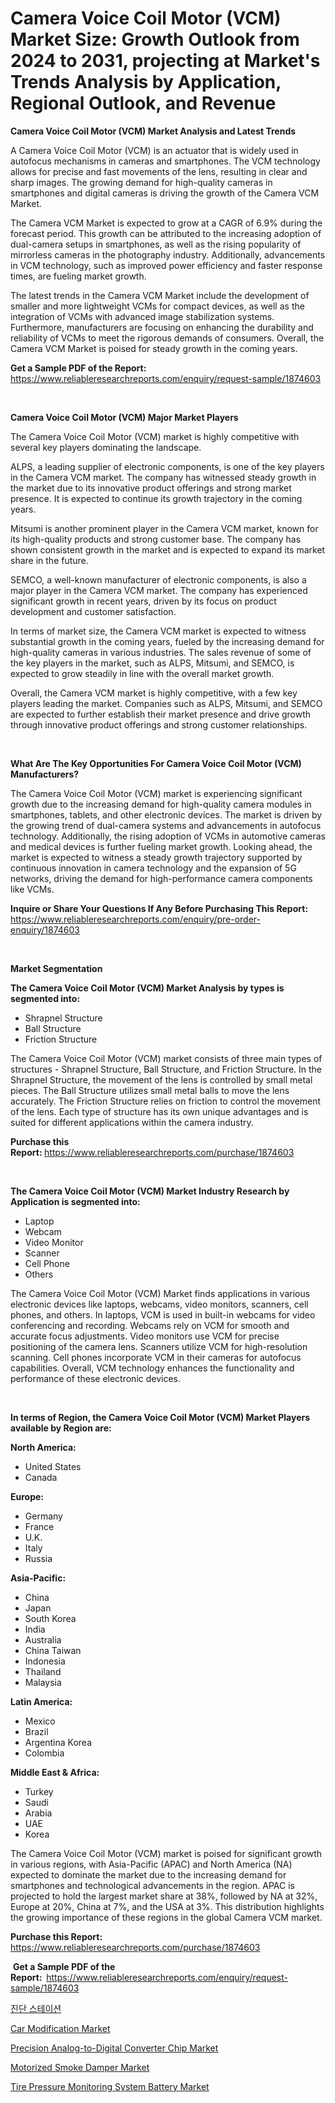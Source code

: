 <p><h1>Camera Voice Coil Motor (VCM) Market Size: Growth Outlook from 2024 to 2031, projecting at Market's Trends Analysis by Application, Regional Outlook, and Revenue</h1></p><p><strong>Camera Voice Coil Motor (VCM) Market Analysis and Latest Trends</strong></p>
<p><p>A Camera Voice Coil Motor (VCM) is an actuator that is widely used in autofocus mechanisms in cameras and smartphones. The VCM technology allows for precise and fast movements of the lens, resulting in clear and sharp images. The growing demand for high-quality cameras in smartphones and digital cameras is driving the growth of the Camera VCM Market.</p><p>The Camera VCM Market is expected to grow at a CAGR of 6.9% during the forecast period. This growth can be attributed to the increasing adoption of dual-camera setups in smartphones, as well as the rising popularity of mirrorless cameras in the photography industry. Additionally, advancements in VCM technology, such as improved power efficiency and faster response times, are fueling market growth.</p><p>The latest trends in the Camera VCM Market include the development of smaller and more lightweight VCMs for compact devices, as well as the integration of VCMs with advanced image stabilization systems. Furthermore, manufacturers are focusing on enhancing the durability and reliability of VCMs to meet the rigorous demands of consumers. Overall, the Camera VCM Market is poised for steady growth in the coming years.</p></p>
<p><strong>Get a Sample PDF of the Report:&nbsp;</strong> <a href="https://www.reliableresearchreports.com/enquiry/request-sample/1874603">https://www.reliableresearchreports.com/enquiry/request-sample/1874603</a></p>
<p>&nbsp;</p>
<p><strong>Camera Voice Coil Motor (VCM) Major Market Players</strong></p>
<p><p>The Camera Voice Coil Motor (VCM) market is highly competitive with several key players dominating the landscape. </p><p>ALPS, a leading supplier of electronic components, is one of the key players in the Camera VCM market. The company has witnessed steady growth in the market due to its innovative product offerings and strong market presence. It is expected to continue its growth trajectory in the coming years.</p><p>Mitsumi is another prominent player in the Camera VCM market, known for its high-quality products and strong customer base. The company has shown consistent growth in the market and is expected to expand its market share in the future.</p><p>SEMCO, a well-known manufacturer of electronic components, is also a major player in the Camera VCM market. The company has experienced significant growth in recent years, driven by its focus on product development and customer satisfaction.</p><p>In terms of market size, the Camera VCM market is expected to witness substantial growth in the coming years, fueled by the increasing demand for high-quality cameras in various industries. The sales revenue of some of the key players in the market, such as ALPS, Mitsumi, and SEMCO, is expected to grow steadily in line with the overall market growth.</p><p>Overall, the Camera VCM market is highly competitive, with a few key players leading the market. Companies such as ALPS, Mitsumi, and SEMCO are expected to further establish their market presence and drive growth through innovative product offerings and strong customer relationships.</p></p>
<p>&nbsp;</p>
<p><strong>What Are The Key Opportunities For Camera Voice Coil Motor (VCM) Manufacturers?</strong></p>
<p><p>The Camera Voice Coil Motor (VCM) market is experiencing significant growth due to the increasing demand for high-quality camera modules in smartphones, tablets, and other electronic devices. The market is driven by the growing trend of dual-camera systems and advancements in autofocus technology. Additionally, the rising adoption of VCMs in automotive cameras and medical devices is further fueling market growth. Looking ahead, the market is expected to witness a steady growth trajectory supported by continuous innovation in camera technology and the expansion of 5G networks, driving the demand for high-performance camera components like VCMs.</p></p>
<p><strong>Inquire or Share Your Questions If Any Before Purchasing This Report:</strong> <a href="https://www.reliableresearchreports.com/enquiry/pre-order-enquiry/1874603">https://www.reliableresearchreports.com/enquiry/pre-order-enquiry/1874603</a></p>
<p>&nbsp;</p>
<p><strong>Market Segmentation</strong></p>
<p><strong>The Camera Voice Coil Motor (VCM) Market Analysis by types is segmented into:</strong></p>
<p><ul><li>Shrapnel Structure</li><li>Ball Structure</li><li>Friction Structure</li></ul></p>
<p><p>The Camera Voice Coil Motor (VCM) market consists of three main types of structures - Shrapnel Structure, Ball Structure, and Friction Structure. In the Shrapnel Structure, the movement of the lens is controlled by small metal pieces. The Ball Structure utilizes small metal balls to move the lens accurately. The Friction Structure relies on friction to control the movement of the lens. Each type of structure has its own unique advantages and is suited for different applications within the camera industry.</p></p>
<p><strong>Purchase this Report:&nbsp;</strong><a href="https://www.reliableresearchreports.com/purchase/1874603">https://www.reliableresearchreports.com/purchase/1874603</a></p>
<p>&nbsp;</p>
<p><strong>The Camera Voice Coil Motor (VCM) Market Industry Research by Application is segmented into:</strong></p>
<p><ul><li>Laptop</li><li>Webcam</li><li>Video Monitor</li><li>Scanner</li><li>Cell Phone</li><li>Others</li></ul></p>
<p><p>The Camera Voice Coil Motor (VCM) Market finds applications in various electronic devices like laptops, webcams, video monitors, scanners, cell phones, and others. In laptops, VCM is used in built-in webcams for video conferencing and recording. Webcams rely on VCM for smooth and accurate focus adjustments. Video monitors use VCM for precise positioning of the camera lens. Scanners utilize VCM for high-resolution scanning. Cell phones incorporate VCM in their cameras for autofocus capabilities. Overall, VCM technology enhances the functionality and performance of these electronic devices.</p></p>
<p>&nbsp;</p>
<p><strong>In terms of Region, the Camera Voice Coil Motor (VCM) Market Players available by Region are:</strong></p>
<p>
    <p> <strong> North America: </strong>
        <ul>
            <li>United States</li>
            <li>Canada</li>
        </ul>
        </p> 
    <p> <strong> Europe: </strong>
        <ul>
            <li>Germany</li>
            <li>France</li>
            <li>U.K.</li>
            <li>Italy</li>
            <li>Russia</li>
        </ul>
        </p> 
    <p> <strong> Asia-Pacific: </strong>
        <ul>
            <li>China</li>
            <li>Japan</li>
            <li>South Korea</li>
            <li>India</li>
            <li>Australia</li>
            <li>China Taiwan</li>
            <li>Indonesia</li>
            <li>Thailand</li>
            <li>Malaysia</li>
        </ul>
        </p> 
    <p> <strong> Latin America: </strong>
        <ul>
            <li>Mexico</li>
            <li>Brazil</li>
            <li>Argentina Korea</li>
            <li>Colombia</li>
        </ul>
        </p> 
    <p> <strong> Middle East & Africa: </strong>
        <ul>
            <li>Turkey</li>
            <li>Saudi</li>
            <li>Arabia</li>
            <li>UAE</li>
            <li>Korea</li>
        </ul>
    </p>
    </p>
<p><p>The Camera Voice Coil Motor (VCM) market is poised for significant growth in various regions, with Asia-Pacific (APAC) and North America (NA) expected to dominate the market due to the increasing demand for smartphones and technological advancements in the region. APAC is projected to hold the largest market share at 38%, followed by NA at 32%, Europe at 20%, China at 7%, and the USA at 3%. This distribution highlights the growing importance of these regions in the global Camera VCM market.</p></p>
<p><strong>Purchase this Report: </strong><a href="https://www.reliableresearchreports.com/purchase/1874603">https://www.reliableresearchreports.com/purchase/1874603</a></p>
<p>&nbsp;<strong>Get a Sample PDF of the Report:&nbsp;&nbsp;</strong><a href="https://www.reliableresearchreports.com/enquiry/request-sample/1874603">https://www.reliableresearchreports.com/enquiry/request-sample/1874603</a></p>
<p><strong></strong></p>
<p><p><a href="https://github.com/royErdmtyan906778/Market-Research-Report-List-1/blob/main/920205012774.md">진단 스테이션</a></p><p><a href="https://issuu.com/reportprime-2/docs/car-modification-market-size-2030.pptx">Car Modification Market</a></p><p><a href="https://github.com/pjcfca/Market-Research-Report-List-2/blob/main/precision-analog-to-digital-converter-chip-market.md">Precision Analog-to-Digital Converter Chip Market</a></p><p><a href="https://github.com/wusalecollins540tpqoz/Market-Research-Report-List-1/blob/main/motorized-smoke-damper-market.md">Motorized Smoke Damper Market</a></p><p><a href="https://issuu.com/reportprime-2/docs/tire-pressure-monitoring-system-battery-market-siz">Tire Pressure Monitoring System Battery Market</a></p></p>
